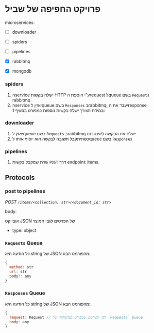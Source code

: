 # פרויקט החפיפה של שביל
microservices: 
- [ ] downloader
- [ ] spiders
- [ ] pipelines

- [x] rabbitmq
- [x] mongodb
  
### spiders
1. הservice ישלח בקשות HTTP ע"י הוספת הrequest לqueue בשם `Requests` rabbitmq.
2. הservice יאזין לqueue בשם `Responses` בrabbitmq, יעבד את הresponse ובמידת הצורך ישלח בקשות נוספות כמפורט בסעיף 1

### downloader
1. יאזין לqueue בשם `Requests` בrabbitmq ישלח את הבקשה לאינטרנט
2. כשתיתקבל תשובה לבקשה הוא יוסיף אותו לqueue בשם `Responses`

### pipelines
1. שרת שמקבל בקשות `POST` דרך endpoint: items.

## Protocols
### post to pipelines
*POST `/items/<collection: str>/<document_id: str>`*

body:

אובייקט JSON של הפרטים לגבי המוצר
- type: object

### `Requests` Queue
כל הודעה היא string של JSON מהפורמט הבא:
```javascript
{
  method: str
  url: str
  body?: any
}
```


### `Responses` Queue
כל הודעה היא string של JSON מהפורמט הבא:
```javascript
{
  request: Request // לפי הפורמט שמפורט בפרטוקול של `Requests` Queue
  body: any
}
```

